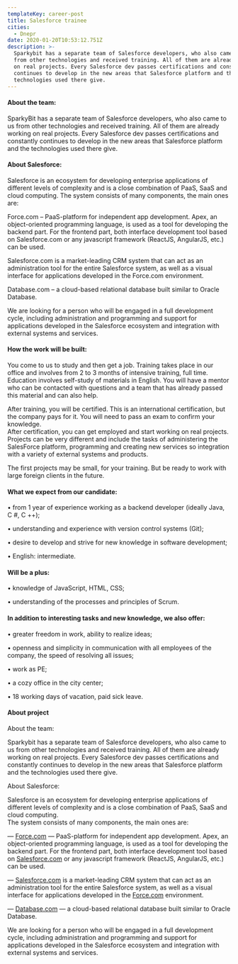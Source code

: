 ```yaml
---
templateKey: career-post
title: Salesforce trainee
cities:
  - Dnepr
date: 2020-01-20T10:53:12.751Z
description: >-
  Sparkybit has a separate team of Salesforce developers, who also came to us
  from other technologies and received training. All of them are already working
  on real projects. Every Salesforce dev passes certifications and constantly
  continues to develop in the new areas that Salesforce platform and the
  technologies used there give.
---
```



#### About the team:

SparkyBit has a separate team of Salesforce developers, who also came to us from other technologies and received training. All of them are already working on real projects. Every Salesforce dev passes certifications and constantly continues to develop in the new areas that Salesforce platform and the technologies used there give.

#### About Salesforce:

Salesforce is an ecosystem for developing enterprise applications of different levels of complexity and is a close combination of PaaS, SaaS and cloud computing. The system consists of many components, the main ones are:

Force.com – PaaS-platform for independent app development. Apex, an object-oriented programming language, is used as a tool for developing the backend part. For the frontend part, both interface development tool based on Salesforce.com or any javascript framework (ReactJS, AngularJS, etc.) can be used.

Salesforce.com is a market-leading CRM system that can act as an administration tool for the entire Salesforce system, as well as a visual interface for applications developed in the Force.com environment.

Database.com – a cloud-based relational database built similar to Oracle Database.

We are looking for a person who will be engaged in a full development cycle, including administration and programming and support for applications developed in the Salesforce ecosystem and integration with external systems and services.

#### How the work will be built:

You come to us to study and then get a job. Training takes place in our office and involves from 2 to 3 months of intensive training, full time. Education involves self-study of materials in English. You will have a mentor who can be contacted with questions and a team that has already passed this material and can also help.

After training, you will be certified. This is an international certification, but the company pays for it. You will need to pass an exam to confirm your knowledge.\
After certification, you can get employed and start working on real projects. Projects can be very different and include the tasks of administering the SalesForce platform, programming and creating new services so integration with a variety of external systems and products.

The first projects may be small, for your training. But be ready to work with large foreign clients in the future.

#### What we expect from our candidate:

• from 1 year of experience working as a backend developer (ideally Java, C #, C ++);

• understanding and experience with version control systems (Git);

• desire to develop and strive for new knowledge in software development;

• English: intermediate.

#### Will be a plus:

• knowledge of JavaScript, HTML, CSS;

• understanding of the processes and principles of Scrum.

#### In addition to interesting tasks and new knowledge, we also offer:

• greater freedom in work, ability to realize ideas;

• openness and simplicity in communication with all employees of the company, the speed of resolving all issues;

• work as PE;

• a cozy office in the city center;

• 18 working days of vacation, paid sick leave.

#### About project

About the team:

Sparkybit has a separate team of Salesforce developers, who also came to us from other technologies and received training. All of them are already working on real projects. Every Salesforce dev passes certifications and constantly continues to develop in the new areas that Salesforce platform and the technologies used there give.

About Salesforce:

Salesforce is an ecosystem for developing enterprise applications of different levels of complexity and is a close combination of PaaS, SaaS and cloud computing.\
The system consists of many components, the main ones are:

— [Force.com](http://force.com/) — PaaS-platform for independent app development. Apex, an object-oriented programming language, is used as a tool for developing the backend part. For the frontend part, both interface development tool based on [Salesforce.com](http://salesforce.com/) or any javascript framework (ReactJS, AngularJS, etc.) can be used.

— [Salesforce.com](http://salesforce.com/) is a market-leading CRM system that can act as an administration tool for the entire Salesforce system, as well as a visual interface for applications developed in the [Force.com](http://force.com/) environment.

— [Database.com](http://database.com/) — a cloud-based relational database built similar to Oracle Database.

We are looking for a person who will be engaged in a full development cycle, including administration and programming and support for applications developed in the Salesforce ecosystem and integration with external systems and services.
